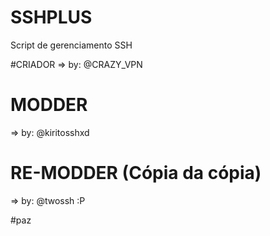# SSHPLUS 
Script de gerenciamento SSH
 
#CRIADOR
=> by: @CRAZY_VPN

# MODDER
=> by: @kiritosshxd

# RE-MODDER (Cópia da cópia)
=> by: @twossh :P

#paz
